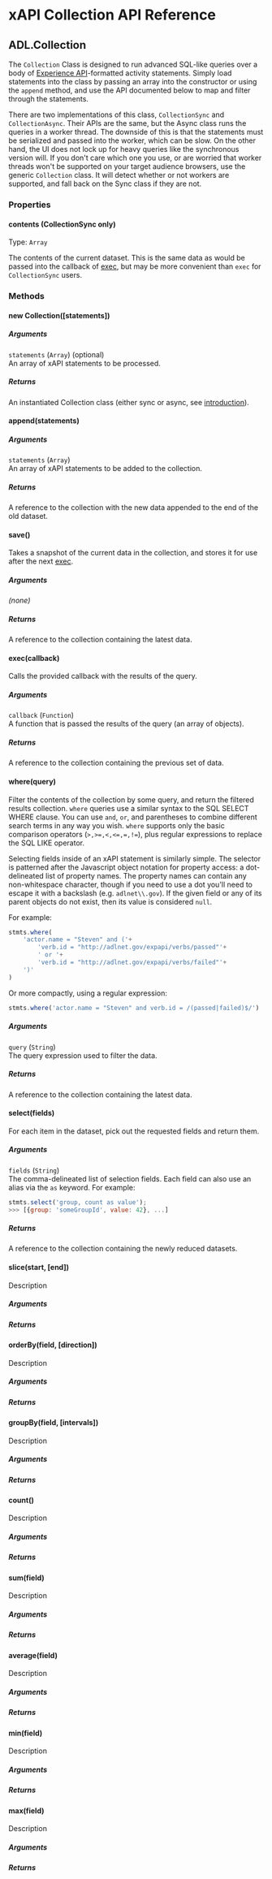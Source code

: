 # xAPI Collection API Reference

## ADL.Collection

The `Collection` Class is designed to run advanced SQL-like queries over a body of [Experience API](http://www.adlnet.gov/tla/experience-api/faq/)-formatted activity statements. Simply load statements into the class by passing an array into the constructor or using the `append` method, and use the API documented below to map and filter through the statements.

There are two implementations of this class, `CollectionSync` and `CollectionAsync`. Their APIs are the same, but the Async class runs the queries in a worker thread. The downside of this is that the statements must be serialized and passed into the worker, which can be slow. On the other hand, the UI does not lock up for heavy queries like the synchronous version will. If you don't care which one you use, or are worried that worker threads won't be supported on your target audience browsers, use the generic `Collection` class. It will detect whether or not workers are supported, and fall back on the Sync class if they are not.

### Properties

<a id='contents'></a>
#### contents (CollectionSync only)

Type: `Array`

The contents of the current dataset. This is the same data as would be passed into the callback of [exec](#exec), but may be more convenient than `exec` for `CollectionSync` users.


### Methods

<a id='constructor'></a>
#### new Collection([statements])

##### Arguments

`statements` (`Array`) (optional)  
An array of xAPI statements to be processed.

##### Returns

An instantiated Collection class (either sync or async, see [introduction](#)).


<a id='append'></a>
#### append(statements)

##### Arguments

`statements` (`Array`)  
An array of xAPI statements to be added to the collection.

##### Returns

A reference to the collection with the new data appended to the end of the old dataset.


<a id='save'></a>
#### save()

Takes a snapshot of the current data in the collection, and stores it for use after the next [exec](#exec).

##### Arguments

*(none)*

##### Returns

A reference to the collection containing the latest data.


<a id='exec'></a>
#### exec(callback)

Calls the provided callback with the results of the query.

##### Arguments

`callback` (`Function`)  
A function that is passed the results of the query (an array of objects).

##### Returns

A reference to the collection containing the previous set of data.


<a id='where'></a>
#### where(query)

Filter the contents of the collection by some query, and return the filtered results collection. `where` queries use a similar syntax to the SQL SELECT WHERE clause. You can use `and`, `or`, and parentheses to combine different search terms in any way you wish. `where` supports only the basic comparison operators (`>,>=,<,<=,=,!=`), plus regular expressions to replace the SQL LIKE operator.

Selecting fields inside of an xAPI statement is similarly simple. The selector is patterned after the Javascript object notation for property access: a dot-delineated list of property names. The property names can contain any non-whitespace character, though if you need to use a dot you'll need to escape it with a backslash (e.g. `adlnet\\.gov`). If the given field or any of its parent objects do not exist, then its value is considered `null`.

For example:
```javascript
stmts.where(
	'actor.name = "Steven" and ('+
		'verb.id = "http://adlnet.gov/expapi/verbs/passed"'+
		' or '+
		'verb.id = "http://adlnet.gov/expapi/verbs/failed"'+
	')'
)
```

Or more compactly, using a regular expression:

```javascript
stmts.where('actor.name = "Steven" and verb.id = /(passed|failed)$/')
```


##### Arguments

`query` (`String`)  
The query expression used to filter the data.

##### Returns

A reference to the collection containing the latest data.


<a id='select'></a>
#### select(fields)

For each item in the dataset, pick out the requested fields and return them.

##### Arguments

`fields` (`String`)  
The comma-delineated list of selection fields. Each field can also use an alias via the `as` keyword. For example:

```javascript
stmts.select('group, count as value');
>>> [{group: 'someGroupId', value: 42}, ...]
```

##### Returns

A reference to the collection containing the newly reduced datasets.


<a id='slice'></a>
#### slice(start, [end])

Description

##### Arguments

##### Returns


<a id='orderBy'></a>
#### orderBy(field, [direction])

Description

##### Arguments

##### Returns


<a id='groupBy'></a>
#### groupBy(field, [intervals])

Description

##### Arguments

##### Returns


<a id='count'></a>
#### count()

Description

##### Arguments

##### Returns


<a id='sum'></a>
#### sum(field)

Description

##### Arguments

##### Returns


<a id='average'></a>
#### average(field)

Description

##### Arguments

##### Returns


<a id='min'></a>
#### min(field)

Description

##### Arguments

##### Returns


<a id='max'></a>
#### max(field)

Description

##### Arguments

##### Returns